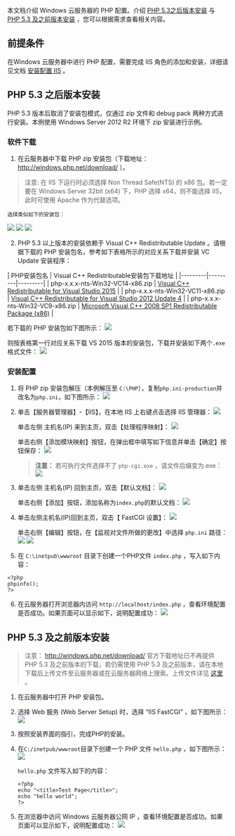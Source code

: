 本文档介绍 Windows 云服务器的 PHP 配置。介绍 [PHP 5.3之后版本安装](#jump) 与 [PHP 5.3 及之前版本安装](#jump1) ，您可以根据需求查看相关内容。
## 前提条件
在Windows 云服务器中进行 PHP 配置，需要完成 IIS 角色的添加和安装，详细请见文档 [安装配置 IIS](
/doc/product/213/2755) 。

## PHP 5.3 之后版本安装
<span id="jump">  </span>
PHP 5.3 版本后取消了安装包模式，仅通过 zip 文件和 debug pack 两种方式进行安装。本例使用 Windows Server 2012 R2 环境下 zip 安装进行示例。

### 软件下载

 1. 在云服务器中下载 PHP zip 安装包（下载地址： http://windows.php.net/download/ ）。
>注意:
>在 IIS 下运行时必须选择 Non Thread Safe(NTS) 的 x86 包。若一定要在 Windows Server 32bit (x64) 下，PHP 选择 x64，则不能选择 IIS，此时可使用 Apache 作为代替选项。

	选择类似如下的安装包：
  ![](//mc.qcloudimg.com/static/img/d02eb264ae4d5fbaaf8fd01a08433c61/image.png)
  ![](//mc.qcloudimg.com/static/img/f719e6893f1addd0b260d0c740e4e0ba/image.png)
  ![](//mc.qcloudimg.com/static/img/24ca3df57de6195ad45adabad1c5dc13/image.png)

 2. PHP 5.3 以上版本的安装依赖于 Visual C++ Redistributable Update 。请根据下载的 PHP 安装包名，参考如下表格所示的对应关系下载并安装 VC Update 安装程序：

| PHP安装包名 | Visual C++ Redistributable安装包下载地址 |
|---------|---------|---------|
| php-x.x.x-nts-Win32-VC14-x86.zip | [Visual C++ Redistributable for Visual Studio 2015](https://www.microsoft.com/zh-cn/download/details.aspx?id=48145) |
| php-x.x.x-nts-Win32-VC11-x86.zip | [Visual C++ Redistributable for Visual Studio 2012 Update 4](https://www.microsoft.com/zh-cn/download/details.aspx?id=30679) |
| php-x.x.x-nts-Win32-VC9-x86.zip | [Microsoft Visual C++ 2008 SP1 Redistributable Package (x86)](https://www.microsoft.com/en-us/download/details.aspx?id=29) |

  若下载的 PHP 安装包如下图所示：
![](//mccdn.qcloud.com/static/img/974ac7192d8f10236fcc27bfd54b8aed/image.png)

则按表格第一行对应关系下载 VS 2015 版本的安装包，下载并安装如下两个`.exe`格式文件：
![](//mc.qcloudimg.com/static/img/7128c0b621f2534cecddd23b6f3efdb9/image.png)


### 安装配置
 1. 将 PHP zip 安装包解压（本例解压至 `C:\PHP`），复制`php.ini-production`并改名为`php.ini`，如下图所示：
![](//mc.qcloudimg.com/static/img/1be9b1771a93852aff909b08159a5b79/image.png)

 2. 单击【服务器管理器】-【IIS】，在本地 IIS 上右键点击选择 IIS 管理器：
![](//mc.qcloudimg.com/static/img/f0387eeb456b7d60e8a5b601cbd3c6b0/image.png)

	单击左侧 主机名(IP) 来到主页，双击【处理程序映射】：
![](//mc.qcloudimg.com/static/img/898aa0d2f61c467d333601b75c57704c/image.png)

	单击右侧【添加模块映射】按钮，在弹出框中填写如下信息并单击【确定】按钮保存：
![](//mc.qcloudimg.com/static/img/6f0fd95475a7c00a5779592d15a7753e/image.png)

	>**注意：**
	>若可执行文件选择不了 `php-cgi.exe` ，请文件后缀变为.exe：![](//mc.qcloudimg.com/static/img/d749a9fe4c77f6ea7b55afd8fd37e808/image.png)

 3. 单击左侧 主机名(IP) 回到主页，双击【默认文档】：
![](//mc.qcloudimg.com/static/img/b5861a95bf6aafd8f4bcaf1c12e9f9be/image.png)

	单击右侧【添加】按钮，添加名称为`index.php`的默认文档：
![](//mc.qcloudimg.com/static/img/6b2543227fec95d1b9bed5f4260a86bb/image.png)

 4. 单击左侧主机名(IP)回到主页，双击【 FastCGI 设置】：
![](//mc.qcloudimg.com/static/img/aa23422c038b1024354f01ed0cb3ab73/image.png)

	单击右侧【编辑】按钮，在【监视对文件所做的更改】中选择 `php.ini` 路径：
![](//mc.qcloudimg.com/static/img/b4f1ec7d39519dc7d2e89d52ed8a1a87/image.png)
![](//mc.qcloudimg.com/static/img/a2acbed50587552c6ef7ed796b82eb36/image.png)

 5. 在 `C:\inetpub\wwwroot` 目录下创建一个PHP文件 `index.php` ，写入如下内容：
```
<?php
phpinfo();
?>
```

 6. 在云服务器打开浏览器内访问 `http://localhost/index.php`  ，查看环境配置是否成功。如果页面可以显示如下，说明配置成功：
![](//mc.qcloudimg.com/static/img/46eec848975e77e770569eb5d8849d37/image.png)



## PHP 5.3 及之前版本安装
<span id="jump1">  </span>
>注意：
> http://windows.php.net/download/ 官方下载地址已不再提供 PHP 5.3 及之前版本的下载，若仍需使用 PHP 5.3 及之前版本，请在本地下载后上传文件至云服务器或在云服务器网络上搜索。上传文件详见 [这里](https://cloud.tencent.com/document/product/213/2761) 。

 1. 在云服务器中打开 PHP 安装包。

 2. 选择 Web 服务 (Web Server Setup) 时，选择 “IIS FastCGI” ，如下图所示：
![](//mc.qcloudimg.com/static/img/ef2f5959779cd733934d11ecbcb4a7f5/image.png)

 3. 按照安装界面的指引，完成PHP的安装。

 4. 在`C:/inetpub/wwwroot`目录下创建一个 PHP 文件 `hello.php` ，如下图所示：
![](//mc.qcloudimg.com/static/img/31d992849b04c1bc76c0d4ca61ab8a4b/image.png)

	`hello.php` 文件写入如下的内容：

	```
	<?php
	echo "<title>Test Page</title>";
	echo "hello world";
	?>
	```

 5. 在浏览器中访问 Windows 云服务器公网 IP ，查看环境配置是否成功。如果页面可以显示如下，说明配置成功：
![](//mc.qcloudimg.com/static/img/89cebc1127f5c76790c2a9bf3be9fd1f/image.png)


